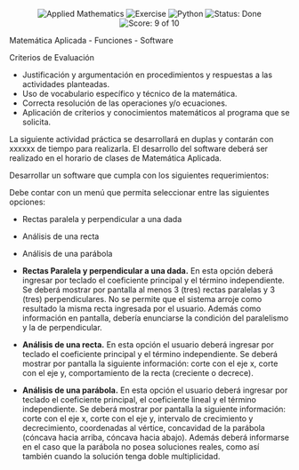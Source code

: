 <p align="center"> 
<img src="https://img.shields.io/badge/Subject-Applied%20Mathematics-yellowgreen" alt="Applied Mathematics"> 
<img src="https://img.shields.io/badge/Exercise-%F0%9F%93%9A-green" alt="Exercise">
<img src="https://img.shields.io/badge/Python-%F0%9F%90%8D-blue" alt="Python">
<img src="https://img.shields.io/badge/Status-Done-green" alt="Status: Done">
<img src="https://img.shields.io/badge/Score-9%20out%2010-red" alt="Score: 9 of 10">
</p>

Matemática Aplicada - Funciones -  Software 

Criterios de Evaluación 
- Justificación y argumentación en procedimientos y respuestas a las actividades planteadas.
- Uso de vocabulario específico y técnico de la matemática.
- Correcta resolución de las operaciones y/o ecuaciones.
- Aplicación de criterios y conocimientos matemáticos al programa que se solicita.

La siguiente actividad práctica se desarrollará en duplas y contarán con xxxxxx de tiempo para realizarla. El desarrollo del software deberá ser realizado en el horario de clases de Matemática Aplicada.  

Desarrollar un software que cumpla con los siguientes requerimientos:  

Debe contar con un menú que permita seleccionar entre las siguientes opciones:
- Rectas paralela y perpendicular a una dada
- Análisis de una recta
- Análisis de una parábola

- **Rectas Paralela y perpendicular a una dada.** En esta opción deberá ingresar por teclado el coeficiente principal y el término independiente. Se deberá mostrar por pantalla al menos 3 (tres) rectas paralelas y 3 (tres) perpendiculares. No se permite que el sistema arroje como resultado la misma recta ingresada por el usuario. Además como información en pantalla, debería enunciarse la condición del paralelismo y la de perpendicular.

- **Análisis de una recta.** En esta opción el usuario deberá ingresar por teclado el coeficiente principal y el término independiente. Se deberá mostrar por pantalla la siguiente información: corte con el eje x, corte con el eje y, comportamiento de la recta (creciente o decrece).

- **Análisis de una parábola.** En esta opción el usuario deberá ingresar por teclado el coeficiente principal, el coeficiente lineal y el término independiente. Se deberá mostrar por pantalla la siguiente información: corte con el eje x, corte con el eje y, intervalo de crecimiento y decrecimiento, coordenadas al vértice, concavidad de la parábola (cóncava hacia arriba, cóncava hacia abajo). Además deberá informarse en el caso que la parábola no posea soluciones reales, como así también cuando la solución tenga doble multiplicidad.
